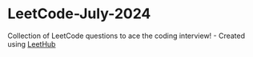 # LeetCode-July-2024
Collection of LeetCode questions to ace the coding interview! - Created using [LeetHub](https://github.com/QasimWani/LeetHub)
